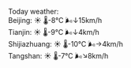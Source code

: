 Today weather:  
Beijing: ☀️   🌡️-8°C 🌬️↓15km/h  
Tianjin: ☀️   🌡️-9°C 🌬️↓4km/h  
Shijiazhuang: ☀️   🌡️-10°C 🌬️→4km/h  
Tangshan: ☀️   🌡️-7°C 🌬️↘8km/h  
